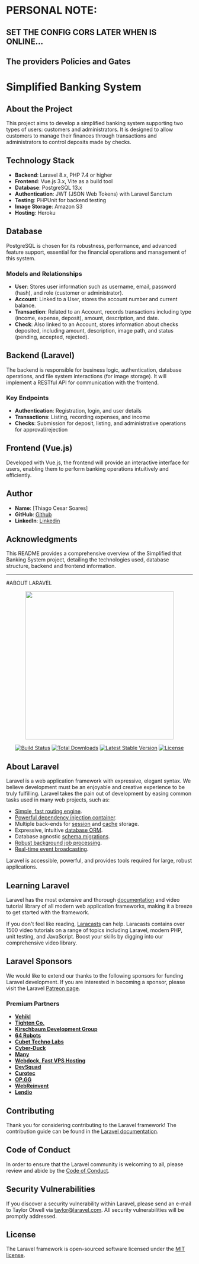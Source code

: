 # PERSONAL NOTE: 
## SET THE CONFIG CORS LATER WHEN IS ONLINE...
## The providers Policies and Gates


# Simplified Banking System

## About the Project

This project aims to develop a simplified banking system supporting two types of users: customers and administrators. It is designed to allow customers to manage their finances through transactions and administrators to control deposits made by checks.

## Technology Stack

- **Backend**: Laravel 8.x, PHP 7.4 or higher
- **Frontend**: Vue.js 3.x, Vite as a build tool
- **Database**: PostgreSQL 13.x
- **Authentication**: JWT (JSON Web Tokens) with Laravel Sanctum
- **Testing**: PHPUnit for backend testing
- **Image Storage**: Amazon S3
- **Hosting**: Heroku

## Database

PostgreSQL is chosen for its robustness, performance, and advanced feature support, essential for the financial operations and management of this system.

### Models and Relationships

- **User**: Stores user information such as username, email, password (hash), and role (customer or administrator).
- **Account**: Linked to a User, stores the account number and current balance.
- **Transaction**: Related to an Account, records transactions including type (income, expense, deposit), amount, description, and date.
- **Check**: Also linked to an Account, stores information about checks deposited, including amount, description, image path, and status (pending, accepted, rejected).

## Backend (Laravel)

The backend is responsible for business logic, authentication, database operations, and file system interactions (for image storage). It will implement a RESTful API for communication with the frontend.

### Key Endpoints

- **Authentication**: Registration, login, and user details
- **Transactions**: Listing, recording expenses, and income
- **Checks**: Submission for deposit, listing, and administrative operations for approval/rejection

## Frontend (Vue.js)

Developed with Vue.js, the frontend will provide an interactive interface for users, enabling them to perform banking operations intuitively and efficiently.

## Author

- **Name**: [Thiago Cesar Soares]
- **GitHub**: [Github](https://github.com/thiagocsoaresbh)
- **LinkedIn**: [Linkedin](https://linkedin.com/in/thiago-csoares)

## Acknowledgments

This README provides a comprehensive overview of the Simplified that Banking System project, detailing the technologies used, database structure, backend and frontend information.

___

#ABOUT LARAVEL

<p align="center"><a href="https://laravel.com" target="_blank"><img src="https://raw.githubusercontent.com/laravel/art/master/logo-lockup/5%20SVG/2%20CMYK/1%20Full%20Color/laravel-logolockup-cmyk-red.svg" width="400"></a></p>

<p align="center">
<a href="https://travis-ci.org/laravel/framework"><img src="https://travis-ci.org/laravel/framework.svg" alt="Build Status"></a>
<a href="https://packagist.org/packages/laravel/framework"><img src="https://img.shields.io/packagist/dt/laravel/framework" alt="Total Downloads"></a>
<a href="https://packagist.org/packages/laravel/framework"><img src="https://img.shields.io/packagist/v/laravel/framework" alt="Latest Stable Version"></a>
<a href="https://packagist.org/packages/laravel/framework"><img src="https://img.shields.io/packagist/l/laravel/framework" alt="License"></a>
</p>

## About Laravel

Laravel is a web application framework with expressive, elegant syntax. We believe development must be an enjoyable and creative experience to be truly fulfilling. Laravel takes the pain out of development by easing common tasks used in many web projects, such as:

- [Simple, fast routing engine](https://laravel.com/docs/routing).
- [Powerful dependency injection container](https://laravel.com/docs/container).
- Multiple back-ends for [session](https://laravel.com/docs/session) and [cache](https://laravel.com/docs/cache) storage.
- Expressive, intuitive [database ORM](https://laravel.com/docs/eloquent).
- Database agnostic [schema migrations](https://laravel.com/docs/migrations).
- [Robust background job processing](https://laravel.com/docs/queues).
- [Real-time event broadcasting](https://laravel.com/docs/broadcasting).

Laravel is accessible, powerful, and provides tools required for large, robust applications.

## Learning Laravel

Laravel has the most extensive and thorough [documentation](https://laravel.com/docs) and video tutorial library of all modern web application frameworks, making it a breeze to get started with the framework.

If you don't feel like reading, [Laracasts](https://laracasts.com) can help. Laracasts contains over 1500 video tutorials on a range of topics including Laravel, modern PHP, unit testing, and JavaScript. Boost your skills by digging into our comprehensive video library.

## Laravel Sponsors

We would like to extend our thanks to the following sponsors for funding Laravel development. If you are interested in becoming a sponsor, please visit the Laravel [Patreon page](https://patreon.com/taylorotwell).

### Premium Partners

- **[Vehikl](https://vehikl.com/)**
- **[Tighten Co.](https://tighten.co)**
- **[Kirschbaum Development Group](https://kirschbaumdevelopment.com)**
- **[64 Robots](https://64robots.com)**
- **[Cubet Techno Labs](https://cubettech.com)**
- **[Cyber-Duck](https://cyber-duck.co.uk)**
- **[Many](https://www.many.co.uk)**
- **[Webdock, Fast VPS Hosting](https://www.webdock.io/en)**
- **[DevSquad](https://devsquad.com)**
- **[Curotec](https://www.curotec.com/services/technologies/laravel/)**
- **[OP.GG](https://op.gg)**
- **[WebReinvent](https://webreinvent.com/?utm_source=laravel&utm_medium=github&utm_campaign=patreon-sponsors)**
- **[Lendio](https://lendio.com)**

## Contributing

Thank you for considering contributing to the Laravel framework! The contribution guide can be found in the [Laravel documentation](https://laravel.com/docs/contributions).

## Code of Conduct

In order to ensure that the Laravel community is welcoming to all, please review and abide by the [Code of Conduct](https://laravel.com/docs/contributions#code-of-conduct).

## Security Vulnerabilities

If you discover a security vulnerability within Laravel, please send an e-mail to Taylor Otwell via [taylor@laravel.com](mailto:taylor@laravel.com). All security vulnerabilities will be promptly addressed.

## License

The Laravel framework is open-sourced software licensed under the [MIT license](https://opensource.org/licenses/MIT).